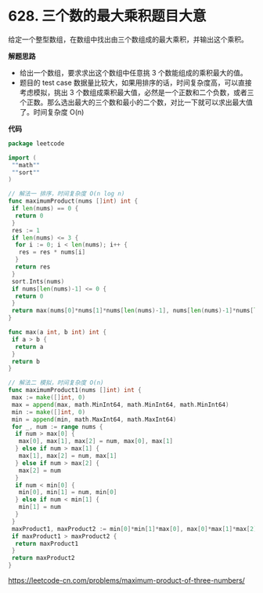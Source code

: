 # 628. 三个数的最大乘积**题目大意**  

给定一个整型数组，在数组中找出由三个数组成的最大乘积，并输出这个乘积。

**解题思路**  

- 给出一个数组，要求求出这个数组中任意挑 3 个数能组成的乘积最大的值。
- 题目的 test case 数据量比较大，如果用排序的话，时间复杂度高，可以直接考虑模拟，挑出 3 个数组成乘积最大值，必然是一个正数和二个负数，或者三个正数。那么选出最大的三个数和最小的二个数，对比一下就可以求出最大值了。时间复杂度 O(n)

**代码** 

```go
package leetcode

import (
 ""math""
 ""sort""
)

// 解法一 排序，时间复杂度 O(n log n)
func maximumProduct(nums []int) int {
 if len(nums) == 0 {
  return 0
 }
 res := 1
 if len(nums) <= 3 {
  for i := 0; i < len(nums); i++ {
   res = res * nums[i]
  }
  return res
 }
 sort.Ints(nums)
 if nums[len(nums)-1] <= 0 {
  return 0
 }
 return max(nums[0]*nums[1]*nums[len(nums)-1], nums[len(nums)-1]*nums[len(nums)-2]*nums[len(nums)-3])
}

func max(a int, b int) int {
 if a > b {
  return a
 }
 return b
}

// 解法二 模拟，时间复杂度 O(n)
func maximumProduct1(nums []int) int {
 max := make([]int, 0)
 max = append(max, math.MinInt64, math.MinInt64, math.MinInt64)
 min := make([]int, 0)
 min = append(min, math.MaxInt64, math.MaxInt64)
 for _, num := range nums {
  if num > max[0] {
   max[0], max[1], max[2] = num, max[0], max[1]
  } else if num > max[1] {
   max[1], max[2] = num, max[1]
  } else if num > max[2] {
   max[2] = num
  }
  if num < min[0] {
   min[0], min[1] = num, min[0]
  } else if num < min[1] {
   min[1] = num
  }
 }
 maxProduct1, maxProduct2 := min[0]*min[1]*max[0], max[0]*max[1]*max[2]
 if maxProduct1 > maxProduct2 {
  return maxProduct1
 }
 return maxProduct2
}
```

https://leetcode-cn.com/problems/maximum-product-of-three-numbers/